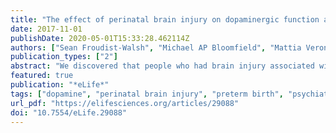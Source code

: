 ```yaml
---
title: "The effect of perinatal brain injury on dopaminergic function and hippocampal volume in adult life"
date: 2017-11-01
publishDate: 2020-05-01T15:33:28.462114Z
authors: ["Sean Froudist-Walsh", "Michael AP Bloomfield", "Mattia Veronese", "Jasmin Kroll", "Vyacheslav R. Karolis", "Sameer Jauhar", "Ilaria Bonoldi", "Philip K. McGuire", "Shitij Kapur", "Robin M. Murray", "Chiara Nosarti", "Oliver Howes"]
publication_types: ["2"]
abstract: "We discovered that people who had brain injury associated with very preterm birth has reduced dopamine function and smaller hippocampus than controls. The dopamine dysfunction was associated with negative and cognitive psychiatric symptoms"
featured: true
publication: "*eLife*"
tags: ["dopamine", "perinatal brain injury", "preterm birth", "psychiatry"]
url_pdf: "https://elifesciences.org/articles/29088"
doi: "10.7554/eLife.29088"
---
```


